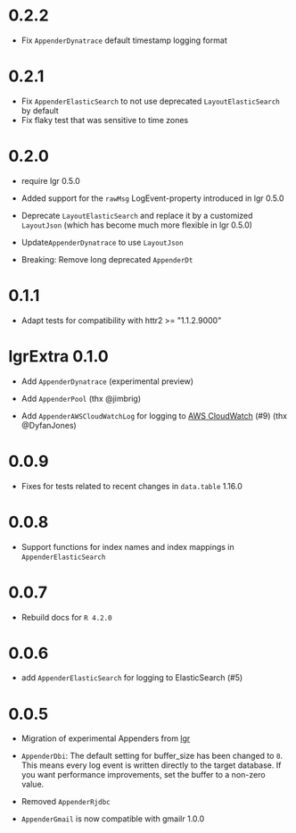 # 0.2.2

- Fix `AppenderDynatrace` default timestamp logging format


# 0.2.1

- Fix `AppenderElasticSearch` to not use deprecated `LayoutElasticSearch` by default
- Fix flaky test that was sensitive to time zones
 

# 0.2.0

- require lgr 0.5.0

- Added support for the `rawMsg` LogEvent-property introduced in lgr 0.5.0

- Deprecate `LayoutElasticSearch` and replace it by a customized `LayoutJson` 
  (which has become much more flexible in lgr 0.5.0)

- Update`AppenderDynatrace` to use `LayoutJson`

- Breaking: Remove long deprecated `AppenderDt`


# 0.1.1

- Adapt tests for compatibility with httr2 >= "1.1.2.9000"


# lgrExtra 0.1.0

- Add `AppenderDynatrace` (experimental preview)

- Add `AppenderPool` (thx @jimbrig)

- Add `AppenderAWSCloudWatchLog` for logging to [AWS CloudWatch](https://docs.aws.amazon.com/AmazonCloudWatch/latest/logs/WhatIsCloudWatchLogs.html) (#9) (thx @DyfanJones)


# 0.0.9

- Fixes for tests related to recent changes in `data.table` 1.16.0


# 0.0.8

- Support functions for index names and index mappings in `AppenderElasticSearch`


# 0.0.7

- Rebuild docs for `R 4.2.0`


# 0.0.6

- add `AppenderElasticSearch` for logging to ElasticSearch (#5)


# 0.0.5

- Migration of experimental Appenders from [lgr](https://s-fleck.github.io/lgr/)

- `AppenderDbi`: The default setting for buffer_size has been changed to `0`. 
  This means every log event is written directly to the target database. If you
  want performance improvements, set the buffer to a non-zero value. 

- Removed `AppenderRjdbc`

- `AppenderGmail` is now compatible with gmailr 1.0.0
